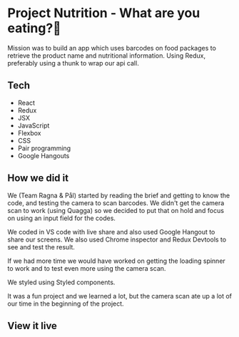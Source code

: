 # Project Nutrition - What are you eating?🍪

Mission was to build an app which uses barcodes on food packages to retrieve 
the product name and nutritional information. 
Using Redux, preferably using a thunk to wrap our api call.

## Tech

- React
- Redux
- JSX
- JavaScript
- Flexbox
- CSS
- Pair programming
- Google Hangouts


## How we did it

We (Team Ragna & Pål) started by reading the brief and getting to know the code, and testing the camera to scan barcodes. We didn't get the camera scan to work (using Quagga) so we decided to put that on hold and focus on using an input field for the codes.

We coded in VS code with live share and also used Google Hangout to share our screens. We also used Chrome inspector and Redux Devtools to see and test the result.

If we had more time we would have worked on getting the loading spinner to work and to test even more using the camera scan.

We styled using Styled components.

It was a fun project and we learned a lot, but the camera scan ate up a lot of our time in the beginning of the project. 

## View it live





